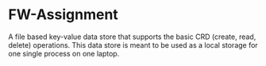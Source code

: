 # FW-Assignment
A file based key-value data store that supports the basic CRD (create, read, delete) operations. This data store  is meant to be used as a local storage for one single process on one laptop.
